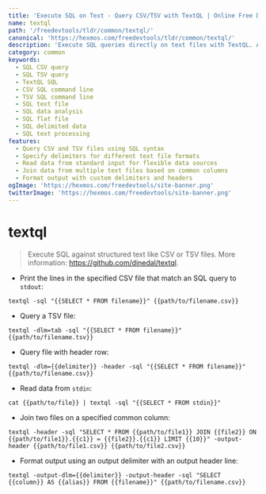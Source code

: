 ```yaml
---
title: 'Execute SQL on Text - Query CSV/TSV with TextQL | Online Free DevTools by Hexmos'
name: textql
path: '/freedevtools/tldr/common/textql/'
canonical: 'https://hexmos.com/freedevtools/tldr/common/textql/'
description: 'Execute SQL queries directly on text files with TextQL. Analyze CSV and TSV data with SQL, ideal for data analysis and reporting. Free online tool, no registration required.'
category: common
keywords:
  - SQL CSV query
  - SQL TSV query
  - TextQL SQL
  - CSV SQL command line
  - TSV SQL command line
  - SQL text file
  - SQL data analysis
  - SQL flat file
  - SQL delimited data
  - SQL text processing
features:
  - Query CSV and TSV files using SQL syntax
  - Specify delimiters for different text file formats
  - Read data from standard input for flexible data sources
  - Join data from multiple text files based on common columns
  - Format output with custom delimiters and headers
ogImage: 'https://hexmos.com/freedevtools/site-banner.png'
twitterImage: 'https://hexmos.com/freedevtools/site-banner.png'
---
```


# textql

> Execute SQL against structured text like CSV or TSV files.
> More information: <https://github.com/dinedal/textql>.

- Print the lines in the specified CSV file that match an SQL query to `stdout`:

`textql -sql "{{SELECT * FROM filename}}" {{path/to/filename.csv}}`

- Query a TSV file:

`textql -dlm=tab -sql "{{SELECT * FROM filename}}" {{path/to/filename.tsv}}`

- Query file with header row:

`textql -dlm={{delimiter}} -header -sql "{{SELECT * FROM filename}}" {{path/to/filename.csv}}`

- Read data from `stdin`:

`cat {{path/to/file}} | textql -sql "{{SELECT * FROM stdin}}"`

- Join two files on a specified common column:

`textql -header -sql "SELECT * FROM {{path/to/file1}} JOIN {{file2}} ON {{path/to/file1}}.{{c1}} = {{file2}}.{{c1}} LIMIT {{10}}" -output-header {{path/to/file1.csv}} {{path/to/file2.csv}}`

- Format output using an output delimiter with an output header line:

`textql -output-dlm={{delimiter}} -output-header -sql "SELECT {{column}} AS {{alias}} FROM {{filename}}" {{path/to/filename.csv}}`

